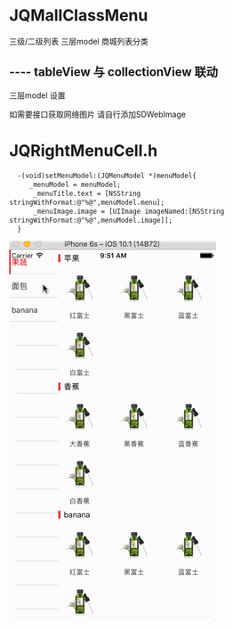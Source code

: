 # JQMallClassMenu
三级/二级列表 三层model 商城列表分类


## ---- tableView  与 collectionView 联动



三层model 设置



如需要接口获取网络图片 请自行添加SDWebImage
  
# JQRightMenuCell.h
  
      -(void)setMenuModel:(JQMenuModel *)menuModel{
         _menuModel = menuModel;
          _menuTitle.text = [NSString stringWithFormat:@"%@",menuModel.menu];
          _menuImage.image = [UIImage imageNamed:[NSString stringWithFormat:@"%@",menuModel.image]];
      }



![image](https://github.com/seanBoler/JQMallClassMenu/blob/master/JQMallClassMenu/classMall.gif)
